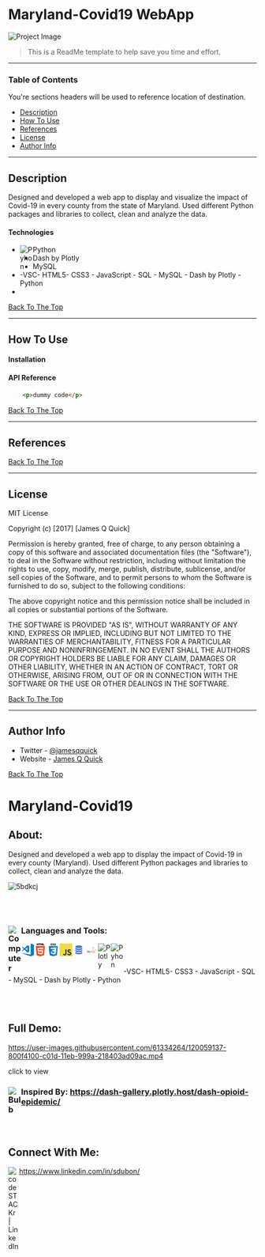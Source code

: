 # Maryland-Covid19 WebApp

![Project Image](https://user-images.githubusercontent.com/61334264/130180292-c0a2a938-cac7-4982-a3c7-7cd9c61ef619.jpg)

> This is a ReadMe template to help save you time and effort.

---

### Table of Contents
You're sections headers will be used to reference location of destination.

- [Description](#description)
- [How To Use](#how-to-use)
- [References](#references)
- [License](#license)
- [Author Info](#author-info)

---

## Description

Designed and developed a web app to display and visualize the impact of Covid-19 in every county from the state of Maryland. Used different Python packages and libraries to collect, clean and analyze the data.

#### Technologies

- <img align="left" alt="Pyhon" width="26px" src="https://user-images.githubusercontent.com/61334264/120240298-38133880-c22e-11eb-9641-33fe0f8c5e7e.png" /> Python
- Dash by Plotly
- MySQL
- -VSC- HTML5- CSS3 - JavaScript - SQL - MySQL - Dash by Plotly - Python 
- 

[Back To The Top](#read-me-template)

---

## How To Use

#### Installation



#### API Reference

```html
    <p>dummy code</p>
```
[Back To The Top](#read-me-template)

---

## References
[Back To The Top](#read-me-template)

---

## License

MIT License

Copyright (c) [2017] [James Q Quick]

Permission is hereby granted, free of charge, to any person obtaining a copy
of this software and associated documentation files (the "Software"), to deal
in the Software without restriction, including without limitation the rights
to use, copy, modify, merge, publish, distribute, sublicense, and/or sell
copies of the Software, and to permit persons to whom the Software is
furnished to do so, subject to the following conditions:

The above copyright notice and this permission notice shall be included in all
copies or substantial portions of the Software.

THE SOFTWARE IS PROVIDED "AS IS", WITHOUT WARRANTY OF ANY KIND, EXPRESS OR
IMPLIED, INCLUDING BUT NOT LIMITED TO THE WARRANTIES OF MERCHANTABILITY,
FITNESS FOR A PARTICULAR PURPOSE AND NONINFRINGEMENT. IN NO EVENT SHALL THE
AUTHORS OR COPYRIGHT HOLDERS BE LIABLE FOR ANY CLAIM, DAMAGES OR OTHER
LIABILITY, WHETHER IN AN ACTION OF CONTRACT, TORT OR OTHERWISE, ARISING FROM,
OUT OF OR IN CONNECTION WITH THE SOFTWARE OR THE USE OR OTHER DEALINGS IN THE
SOFTWARE.

[Back To The Top](#read-me-template)

---

## Author Info

- Twitter - [@jamesqquick](https://twitter.com/jamesqquick)
- Website - [James Q Quick](https://jamesqquick.com)

[Back To The Top](#read-me-template)










































# Maryland-Covid19 
## About: 
Designed and developed a web app to display the impact of Covid-19 in every county (Maryland). Used different Python packages and libraries to collect, clean and analyze the data.


![5bdkcj](https://user-images.githubusercontent.com/61334264/120059114-4fc7a280-c01d-11eb-881f-ebfcebd8d8ea.gif)

<br />
<br />

### Languages and Tools: <img align="left" alt="Computer" width="26px" src="https://user-images.githubusercontent.com/61334264/120239954-74926480-c22d-11eb-9fa0-db54cb62d802.png" />

<img align="left" alt="Visual Studio Code" width="26px" src="https://raw.githubusercontent.com/github/explore/80688e429a7d4ef2fca1e82350fe8e3517d3494d/topics/visual-studio-code/visual-studio-code.png" />
<img align="left" alt="HTML5" width="26px" src="https://raw.githubusercontent.com/github/explore/80688e429a7d4ef2fca1e82350fe8e3517d3494d/topics/html/html.png" />
<img align="left" alt="CSS3" width="26px" src="https://raw.githubusercontent.com/github/explore/80688e429a7d4ef2fca1e82350fe8e3517d3494d/topics/css/css.png" />
<img align="left" alt="JavaScript" width="26px" src="https://raw.githubusercontent.com/github/explore/80688e429a7d4ef2fca1e82350fe8e3517d3494d/topics/javascript/javascript.png" />
<img align="left" alt="SQL" width="26px" src="https://raw.githubusercontent.com/github/explore/80688e429a7d4ef2fca1e82350fe8e3517d3494d/topics/sql/sql.png" />
<img align="left" alt="MySQL" width="26px" src="https://raw.githubusercontent.com/github/explore/80688e429a7d4ef2fca1e82350fe8e3517d3494d/topics/mysql/mysql.png" />
<img align="left" alt="Plotly" width="26px" src="https://user-images.githubusercontent.com/61334264/120239674-c5ee2400-c22c-11eb-8b9b-4c86090b5316.jpeg" />
<img align="left" alt="Pyhon" width="26px" src="https://user-images.githubusercontent.com/61334264/120240298-38133880-c22e-11eb-9641-33fe0f8c5e7e.png" />

<br />
<br />

-VSC- HTML5- CSS3 - JavaScript - SQL - MySQL - Dash by Plotly - Python 

<br />
<br />

## Full Demo:

https://user-images.githubusercontent.com/61334264/120059137-800f4100-c01d-11eb-999a-218403ad09ac.mp4

click to view
<br />

### <img align="left" alt="Bulb" width="26px" src="https://user-images.githubusercontent.com/61334264/120241022-f84d5080-c22f-11eb-8780-9485dcf7a19c.png" /> Inspired By: https://dash-gallery.plotly.host/dash-opioid-epidemic/ 

<br />
<br />

## Connect With Me:
<img align="left" alt="codeSTACKr | LinkedIn" width="22px" src="https://cdn.jsdelivr.net/npm/simple-icons@v3/icons/linkedin.svg" /> https://www.linkedin.com/in/sdubon/







